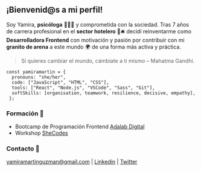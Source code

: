 ## ¡Bienvenid@s a mi perfil!

Soy Yamira, **psicóloga** 👩🏻‍🎓 y comprometida con la sociedad. Tras 7 años de carrera profesional en el **sector hotelero** 🏨🛎️ decidí reinventarme como **Desarrolladora Frontend** con motivación y pasión por contribuir con mi **granito de arena** a este mundo 🌍 de una forma más activa y práctica. 
> Si quieres cambiar el mundo, cámbiate a ti mismo – Mahatma Gandhi.

```
const yamiramartin = {
  pronouns: "she/her",
  code: ["JavaScript", "HTML", "CSS"],
  tools: ["React", "Node.js", "VSCode", "Sass", "Git"],
  softSkills: [organisation, teamwork, resilience, decisive, empathy],
 };
```

### Formación 📜
* Bootcamp de Programación Frontend [Adalab Digital](https://adalab.es/)
* Workshop [SheCodes](https://www.shecodes.io/)


### Contacto 💬
 yamiramartinguzman@gmail.com |  [Linkedin](https://www.linkedin.com/in/yamiramartinguzman/) | [Twitter](https://twitter.com/yamiroynoveo)



